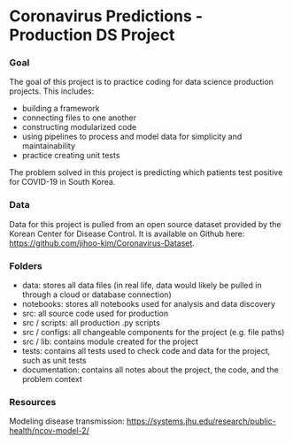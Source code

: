 # Coronavirus Predictions - Production DS Project

### Goal
The goal of this project is to practice coding for data science production projects.  This includes:
- building a framework
- connecting files to one another
- constructing modularized code
- using pipelines to process and model data for simplicity and maintainability
- practice creating unit tests

The problem solved in this project is predicting which patients test positive for COVID-19 in South Korea.

### Data
Data for this project is pulled from an open source dataset provided by the Korean Center for Disease Control.  It is available on Github here: https://github.com/jihoo-kim/Coronavirus-Dataset.

### Folders
- data: stores all data files (in real life, data would likely be pulled in through a cloud or database connection)
- notebooks: stores all notebooks used for analysis and data discovery
- src: all source code used for production
- src / scripts:  all production .py scripts
- src / configs: all changeable components for the project (e.g. file paths)
- src / lib: contains module created for the project
- tests: contains all tests used to check code and data for the project, such as unit tests
- documentation: contains all notes about the project, the code, and the problem context

### Resources
Modeling disease transmission: https://systems.jhu.edu/research/public-health/ncov-model-2/
